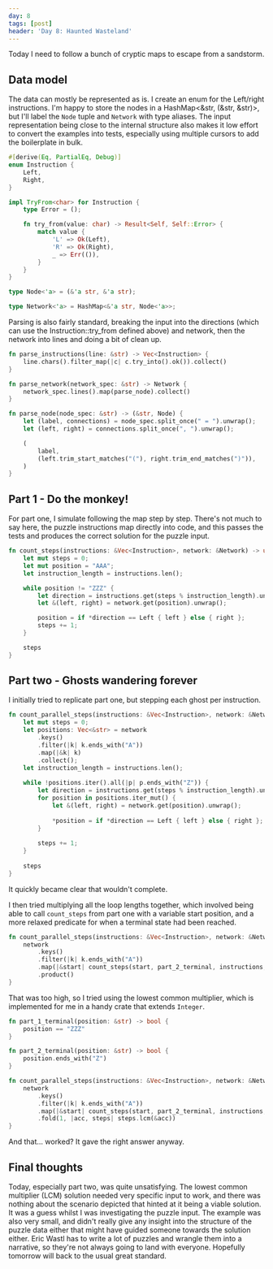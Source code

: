 ```yaml
---
day: 8
tags: [post]
header: 'Day 8: Haunted Wasteland'
---
```


Today I need to follow a bunch of cryptic maps to escape from a sandstorm. 

## Data model

The data can mostly be represented as is. I create an enum for the Left/right instructions. 
I'm happy to store the nodes in a HashMap<&str, (&str, &str)>, but I'll label the `Node` tuple and 
`Network` with type aliases. The input representation being close to the internal structure also 
makes it low effort to convert the examples into tests, especially using multiple cursors to 
add the boilerplate in bulk.

```rust
#[derive(Eq, PartialEq, Debug)]
enum Instruction {
    Left,
    Right,
}

impl TryFrom<char> for Instruction {
    type Error = ();

    fn try_from(value: char) -> Result<Self, Self::Error> {
        match value {
            'L' => Ok(Left),
            'R' => Ok(Right),
            _ => Err(()),
        }
    }
}

type Node<'a> = (&'a str, &'a str);

type Network<'a> = HashMap<&'a str, Node<'a>>;
```

Parsing is also fairly standard, breaking the input into the directions (which can use the 
Instruction::try_from defined above) and network, then the network into lines and doing a bit of 
clean up.

```rust
fn parse_instructions(line: &str) -> Vec<Instruction> {
    line.chars().filter_map(|c| c.try_into().ok()).collect()
}

fn parse_network(network_spec: &str) -> Network {
    network_spec.lines().map(parse_node).collect()
}

fn parse_node(node_spec: &str) -> (&str, Node) {
    let (label, connections) = node_spec.split_once(" = ").unwrap();
    let (left, right) = connections.split_once(", ").unwrap();

    (
        label,
        (left.trim_start_matches("("), right.trim_end_matches(")")),
    )
}
```

## Part 1 - Do the monkey!

For part one, I simulate following the map step by step. There's not much to say here, the 
puzzle instructions map directly into code, and this passes the tests and produces the correct 
solution for the puzzle input.

```rust
fn count_steps(instructions: &Vec<Instruction>, network: &Network) -> usize {
    let mut steps = 0;
    let mut position = "AAA";
    let instruction_length = instructions.len();

    while position != "ZZZ" {
        let direction = instructions.get(steps % instruction_length).unwrap();
        let &(left, right) = network.get(position).unwrap();

        position = if *direction == Left { left } else { right };
        steps += 1;
    }

    steps
}
```

## Part two - Ghosts wandering forever

I initially tried to replicate part one, but stepping each ghost per instruction.

```rust
fn count_parallel_steps(instructions: &Vec<Instruction>, network: &Network) -> usize {
    let mut steps = 0;
    let positions: Vec<&str> = network
        .keys()
        .filter(|k| k.ends_with("A"))
        .map(|&k| k)
        .collect();
    let instruction_length = instructions.len();
    
    while !positions.iter().all(|p| p.ends_with("Z")) {
        let direction = instructions.get(steps % instruction_length).unwrap();
        for position in positions.iter_mut() {
            let &(left, right) = network.get(position).unwrap();
            
            *position = if *direction == Left { left } else { right };
        }
        
        steps += 1;
    }
    
    steps
}
```

It quickly became clear that wouldn't complete.

I then tried multiplying all the loop lengths together, which involved being able to call 
`count_steps` from part one with a variable start position, and a more relaxed predicate for 
when a terminal state had been reached.

```rust
fn count_parallel_steps(instructions: &Vec<Instruction>, network: &Network) -> usize {
    network
        .keys()
        .filter(|k| k.ends_with("A"))
        .map(|&start| count_steps(start, part_2_terminal, instructions, network))
        .product()
}
```

That was too high, so I tried using the lowest common multiplier, which is implemented for me in 
a handy crate that extends `Integer`. 

```rust
fn part_1_terminal(position: &str) -> bool {
    position == "ZZZ"
}

fn part_2_terminal(position: &str) -> bool {
    position.ends_with("Z")
}

fn count_parallel_steps(instructions: &Vec<Instruction>, network: &Network) -> usize {
    network
        .keys()
        .filter(|k| k.ends_with("A"))
        .map(|&start| count_steps(start, part_2_terminal, instructions, network))
        .fold(1, |acc, steps| steps.lcm(&acc))
}
```

And that... worked? It gave the right answer anyway.

## Final thoughts

Today, especially part two, was quite unsatisfying. The lowest common multiplier (LCM) solution 
needed very specific input to work, and there was nothing about the scenario depicted that 
hinted at it being a viable solution. It was a guess whilst I was investigating the puzzle input.
The example was also very small, and didn't really give any insight into the structure of the puzzle 
data either that might have guided someone towards the solution either. Eric Wastl has to write 
a lot of puzzles and wrangle them into a narrative, so they're not always going to land with 
everyone. Hopefully tomorrow will back to the usual great standard.
